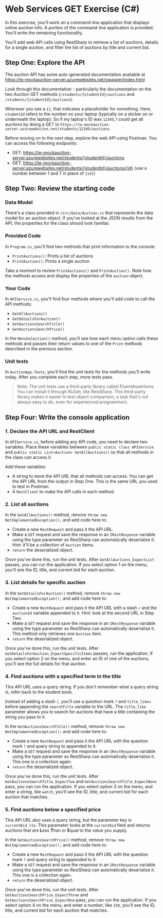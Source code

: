 # Web Services GET Exercise (C#)

In this exercise, you'll work on a command-line application that displays online auction info. A portion of the command-line application is provided. You'll write the remaining functionality.

You'll add web API calls using RestSharp to retrieve a list of auctions, details for a single auction, and filter the list of auctions by title and current bid.

## Step One: Explore the API

The auction API has some auto-generated documentation available at https://te-mockauction-server.azurewebsites.net/swagger/index.html

Look through this documentation - particularly the documentation on the two Auction GET methods (`/students/{studentId}/auctions` and `/students/{studentId}/auctions`).

Wherever you see a `{}`, that indicates a placeholder for something. Here, `studentId` refers to the number on your laptop (typically on a sticker on or underneath the laptop). So if my laptop's ID was `12345`, I could get all auctions by doing a GET to `https://te-mockauction-server.azurewebsites.net/students/12345/auctions`

Before moving on to the next step, explore the web API using Postman. You can access the following endpoints:

- GET: https://te-mockauction-server.azurewebsites.net/students/{studentId}/auctions
- GET: https://te-mockauction-server.azurewebsites.net/students/{studentId}/auctions/{id} (use a number between 1 and 7 in place of `{id}`)

## Step Two: Review the starting code

### Data Model

There's a class provided in `/src/Data/Auction.cs` that represents the data model for an auction object. If you've looked at the JSON results from the API, the properties for the class should look familiar.

### Provided Code

In `Program.cs`, you'll find two methods that print information to the console:

- `PrintAuctions()`: Prints a list of auctions
- `PrintAuction()`: Prints a single auction

Take a moment to review `PrintAuctions()` and `PrintAuction()`. Note how the methods access and display the properties of the `auction` object.

### Your Code

In `APIService.cs`, you'll find four methods where you'll add code to call the API methods:

- `GetAllAuctions()`
- `GetDetailsForAuction()`
- `GetAuctionsSearchTitle()`
- `GetAuctionsSearchPrice()`

In the `MenuSelection()` method, you'll see how each menu option calls these methods and passes their return values to one of the `Print` methods described in the previous section.

### Unit tests

In `AuctionApp.Tests`, you'll find the unit tests for the methods you'll write today. After you complete each step, more tests pass.

> Note: The unit tests use a third-party library called FluentAssertions. You can install it through NuGet, like RestSharp. This third-party library makes it easier to test object comparison, a task that's not always easy to do, even for experienced programmers.

## Step Four: Write the console application

### 1. Declare the API URL and RestClient

In `APIService.cs`, before adding any API code, you need to declare two variables. Place these variables between `public static class APIService` and `public static List<Auction> GetAllAuctions()` so that all methods in the class can access it.

Add these variables:

- A string to store the API URL that all methods can access. You can get the API URL from the output in Step One. This is the same URL you used to test in Postman.
- A `RestClient` to make the API calls in each method.

### 2. List all auctions

In the `GetAllAuctions()` method, remove `throw new NotImplementedException();` and add code here to:

- Create a new `RestRequest` and pass it the API URL.
- Make a `GET` request and save the response in an `IRestResponse` variable using the type parameter so RestSharp can automatically deserialize it. Hint: it'll be a collection of `Auction` items.
- `return` the deserialized object.

Once you've done this, run the unit tests. After `GetAllAuctions_ExpectList` passes, you can run the application. If you select option 1 on the menu, you'll see the ID, title, and current bid for each auction.

### 3. List details for specific auction

In the `GetDetailsForAuction()` method, remove `throw new NotImplementedException();` and add code here to:

- Create a new `RestRequest` and pass it the API URL with a slash `/` and the `auctionId` variable appended to it. Hint: look at the second URL in Step Two.
- Make a `GET` request and save the response in an `IRestResponse` variable using the type parameter so RestSharp can automatically deserialize it. This method only retrieves one `Auction` item.
- `return` the deserialized object.

Once you've done this, run the unit tests. After `GetDetailsForAuction_ExpectSpecificItems` passes, run the application. If you select option 2 on the menu, and enter an ID of one of the auctions, you'll see the full details for that auction.

### 4. Find auctions with a specified term in the title

This API URL uses a query string. If you don't remember what a query string is, refer back to the student book.

Instead of adding a slash `/`, you'll use a question mark `?` and `title_like=` before appending the `searchTitle` variable to the URL. The `title_like` parameter allows you to search for auctions that have a title containing the string you pass to it.

In the `GetAuctionsSearchTitle()` method, remove `throw new NotImplementedException();` and add code here to:

- Create a new `RestRequest` and pass it the API URL with the question mark `?` and query string to appended to it.
- Make a `GET` request and save the response in an `IRestResponse` variable using the type parameter so RestSharp can automatically deserialize it. This one is a collection again.
- `return` the deserialized object.

Once you've done this, run the unit tests. After `GetAuctionsSearchTitle_ExpectTwo` and `GetAuctionsSearchTitle_ExpectNone` pass, you can run the application. If you select option 3 on the menu, and enter a string, like `watch`, you'll see the ID, title, and current bid for each auction that matches.

### 5. Find auctions below a specified price

This API URL also uses a query string, but the parameter key is `currentBid_lte`. This parameter looks at the `currentBid` field and returns auctions that are **L**ess **T**han or **E**qual to the value you supply.

In the `GetAuctionsSearchPrice()` method, remove `throw new NotImplementedException();` and add code here to:

- Create a new `RestRequest` and pass it the API URL with the question mark `?` and query string to appended to it.
- Make a `GET` request and save the response in an `IRestResponse` variable using the type parameter so RestSharp can automatically deserialize it. This one is a collection again.
- `return` the deserialized object.

Once you've done this, run the unit tests. After `GetAuctionsSearchPrice_ExpectThree` and `GetAuctionsSearchPrice_ExpectOne` pass, you can run the application. If you select option 4 on the menu, and enter a number, like `150`, you'll see the ID, title, and current bid for each auction that matches.

